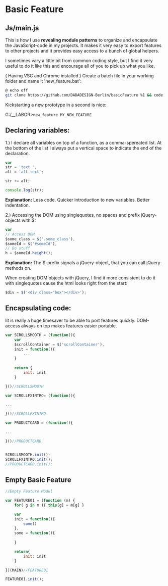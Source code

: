 # Basic Feature

## Js/main.js ##

This is how I use **revealing module patterns** to organize and encapsulate the JavaScript-code in my projects.
It makes it very easy to export features to other projects and it provides easy access to a bunch of global helpers.

I sometimes vary a little bit from common coding style, but I find it very useful to do it like this and encourage all of you to pick up what you like.

( Having VSC and Chrome installed ) Create a batch file in your working folder and name it 'new_feature.bat':
```bash
@ echo off
git clone https://github.com/DADADESIGN-Berlin/basicFeature %1 && code %1 && start chrome %1/index.html
```
Kickstarting a new prototype in a second is nice:

G:/__LABOR>```new_feature MY_NEW_FEATURE```


## Declaring variables:

1.) I declare all variables on top of a function, as a comma-spereated list. At the bottom of the list I always put a vertical space to indicate the end of the declaration. 
```javascript
var
str = 'text ',
alt = 'alt text';

str += alt;

console.log(str);
```

**Explanation:**
Less code. Quicker introduction to new variables. Better indentation.
 
 
 
 
2.) Accessing the DOM using singlequotes, no spaces and prefix jQuery-objects with $:

```javascript
var
// Access DOM
$some_class = $('.some_class'),
$someId = $('#someId'),
// Do stuff
h = $someId.height();
```

**Explanation:**
The $-prefix signals a jQuery-object, that you can call jQuery-methods on.

When creating DOM objects with jQuery, I find it more consistent to do it with singlequotes cause the html looks right from the start:

```javascript
$div = $('<div class="box"></div>');
```

## Encapsulating code:

Iit is really a huge timesaver to be able to port features quickly. DOM-access always on top makes features easier portable.

```javascript
var SCROLLSMOOTH = (function(){
    var
    $scrollContainer = $('scrollContainer'),
    init = function(){
        ...
    }    
    
    return {
        init: init
    }    

}()//SCROLLSMOOTH

var SCROLLFXINTRO= (function(){

...

}()//SCROLLFXINTRO

var PRODUCTCARD = (function(){

...

}()//PRODUCTCARD


SCROLLSMOOTH.init();
SCROLLFXINTRO.init();
//PRODUCTCARD.init();

```


## Empty Basic Feature

```javascript
//Empty Feature Modul

var FEATURE01 = (function (m) {
    for( g in m ){ this[g] = m[g] }

    var
    init = function(){
        some()
    },
    some = function(){
        
    }

    return{
        init: init
    }

})(MAIN)//FEATURE01

FEATURE01.init();

```
